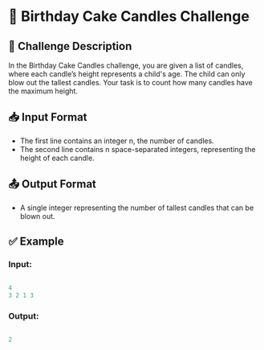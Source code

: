 # 🎂 Birthday Cake Candles Challenge

## 📝 Challenge Description
In the Birthday Cake Candles challenge, you are given a list of candles, where each candle’s height represents a child's age. The child can only blow out the tallest candles. Your task is to count how many candles have the maximum height.

## 📥 Input Format
- The first line contains an integer n, the number of candles.
- The second line contains n space-separated integers, representing the height of each candle.

## 📤 Output Format
- A single integer representing the number of tallest candles that can be blown out.

## ✅ Example

### Input:
```java

4
3 2 1 3

```
### Output:
```java

2

```

